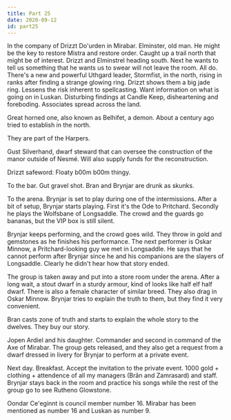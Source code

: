```yaml
---
title: Part 25
date: 2020-09-12
id: part25
---
```


In the company of Drizzt Do'urden in Mirabar.
Elminster, old man.
He might be the key to restore Mistra and restore order.
Caught up a trail north that might be of interest.
Drizzt and Elminstrel heading south.
Next he wants to tell us something that he wants us to swear will not leave the room.
All do.
There's a new and powerful Uthgard leader, Stormfist, in the north, rising in ranks after finding a strange glowing ring.
Drizzt shows them a big jade ring.
Lessens the risk inherent to spellcasting.
Want information on what is going on in Luskan.
Disturbing findings at Candle Keep, disheartening and foreboding.
Associates spread across the land.

Great horned one, also known as Belhifet, a demon.
About a century ago tried to establish in the north.

They are part of the Harpers.

Gust Silverhand, dwarf steward that can oversee the construction of the manor outside of Nesmé.
Will also supply funds for the reconstruction.

Drizzt safeword: Floaty b00m b00m thingy.

To the bar.
Gut gravel shot.
Bran and Brynjar are drunk as skunks.

To the arena.
Brynjar is set to play during one of the intermissions.
After a bit of setup, Brynjar starts playing.
First it's the Ode to Pritchard.
Secondly he plays the Wolfsbane of Longsaddle.
The crowd and the guards go bananas, but the VIP box is still silent.

Brynjar keeps performing, and the crowd goes wild.
They throw in gold and gemstones as he finishes his performance.
The next performer is Oskar Minnow, a Pritchard-looking guy we met in Longsaddle.
He says that he cannot perform after Brynjar since he and his companions are the slayers of Longsaddle.
Clearly he didn't hear how that story ended.

The group is taken away and put into a store room under the arena.
After a long wait, a stout dwarf in a sturdy armour, kind of looks like half elf half dwarf.
There is also a female character of similar breed.
They also drag in Oskar Minnow.
Brynjar tries to explain the truth to them, but they find it very convenient.

Bran casts zone of truth and starts to explain the whole story to the dwelves.
They buy our story.

Jopen Ardiel and his daughter.
Commander and second in command of the Axe of Mirabar.
The group gets released, and they also get a request from a dwarf dressed in livery for Brynjar to perform at a private event.

Next day.
Breakfast.
Accept the invitation to the private event.
1000 gold + clothing + attendence of all my managers (Brân and Zamrasard) and staff.
Brynjar stays back in the room and practice his songs while the rest of the group go to see Rutheno Glowstone.

Oondar Ce'eginnt is council member number 16.
Mirabar has been mentioned as number 16 and Luskan as number 9.
